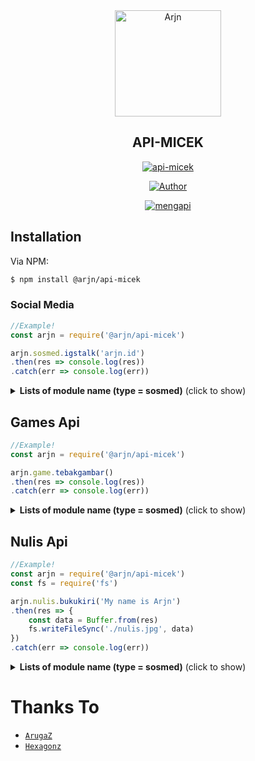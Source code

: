 <div align="center">
<img src="https://avatars1.githubusercontent.com/u/63069639?v=4" alt="Arjn" width="170" />

## API-MICEK

</div>

<p align="center">
<a href="##"><img title="api-micek" src="https://img.shields.io/static/v1?label=package&message=api-micek&color=red"></a>
</p>
<p align="center">
  <a href="https://github.com/plengeh69"><img title="Author" src="https://img.shields.io/badge/Author-Arjn-red.svg?style=for-the-badge&logo=github" /></a>
</p>
<p align="center">
<a href="#"><img title="mengapi" src="https://img.shields.io/static/v1?label=FREE&message=api-micek&color=pink"></a>
</p>

## Installation

Via NPM:
```bash
$ npm install @arjn/api-micek
```

### Social Media

```js
//Example!
const arjn = require('@arjn/api-micek')

arjn.sosmed.igstalk('arjn.id')
.then(res => console.log(res))
.catch(err => console.log(err))
```

<details>
  <summary><b>Lists of module name (type = sosmed)</b> (click to show)</summary>

| module name | params | thing | response | description |
| :--- | :---------- | :--- | :--- | :--- |
| ytsearch | query | youtube title | json | Youtube Search |
| ytmp3 | url | youtube url | json | Get Youtube Audio |
| ytmp4 | url | youtube url | json | Youtube Video |
| igdl | url | instagram url | json | Instagram Post |
| igstalk | username | instagram username | json | Instagram Profile |
| igstory | username | instagram username | json | Instagram Story |
| tiktok | url | tiktok url | json | tiktok downloader No Wm |
| twtdl | url | twitter url | json | Twitter downloader |
| mediafire | url | mediafire url | json | Mediafire downloader |

</details>

## Games Api

```js
//Example!
const arjn = require('@arjn/api-micek')

arjn.game.tebakgambar()
.then(res => console.log(res))
.catch(err => console.log(err))
```

<details>
  <summary><b>Lists of module name (type = sosmed)</b> (click to show)</summary>

| module name | params | thing | response | description |
| :--- | :---------- | :--- | :--- | :--- |
| tebakgambar | - | - | json | Game tebakgambar |
| susunkata | - | - | json | Game susunkata |
| caklontong | - | - | json | Game caklontong |
| family100 | - | - | json | Game family100 |

</details>

## Nulis Api

```js
//Example!
const arjn = require('@arjn/api-micek')
const fs = require('fs')

arjn.nulis.bukukiri('My name is Arjn')
.then(res => {
    const data = Buffer.from(res)
    fs.writeFileSync('./nulis.jpg', data)
})
.catch(err => console.log(err))
```

<details>
  <summary><b>Lists of module name (type = sosmed)</b> (click to show)</summary>

| module name | params | thing | response | description |
| :--- | :---------- | :--- | :--- | :--- |
| bukukiri | text | your text | buffer | nulis buku kiri |
| bukukanan | text | your text | buffer | nulis buku kanan |
| foliokiri | text | your text | buffer | nulis folio kiri |
| foliokanan | text | your text | buffer | nulis folio kanan |

</details>


  # Thanks To
* [`ArugaZ`](https://github.com/ArugaZ)
* [`Hexagonz`](https://github.com/Hexagonz)